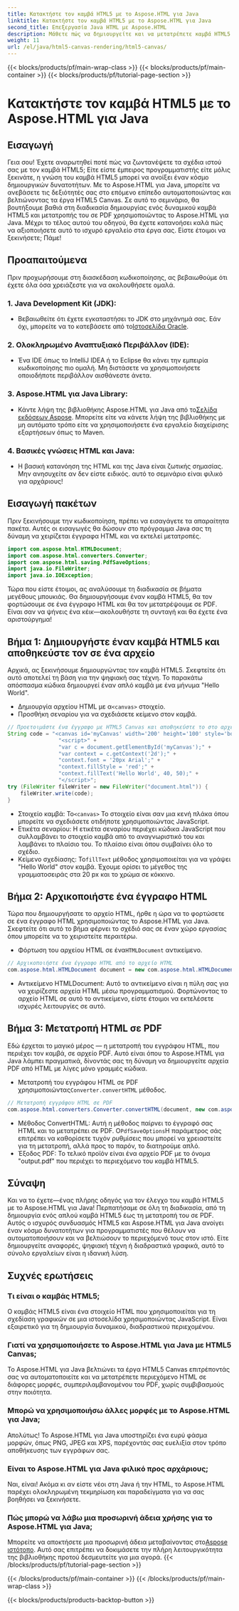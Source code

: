 ```yaml
---
title: Κατακτήστε τον καμβά HTML5 με το Aspose.HTML για Java
linktitle: Κατακτήστε τον καμβά HTML5 με το Aspose.HTML για Java
second_title: Επεξεργασία Java HTML με Aspose.HTML
description: Μάθετε πώς να δημιουργείτε και να μετατρέπετε καμβά HTML5 σε PDF χρησιμοποιώντας το Aspose.HTML για Java. Αυτός ο οδηγός είναι ιδανικός για προγραμματιστές που θέλουν να βελτιώσουν τα έργα τους στον ιστό.
weight: 11
url: /el/java/html5-canvas-rendering/html5-canvas/
---
```


{{< blocks/products/pf/main-wrap-class >}}
{{< blocks/products/pf/main-container >}}
{{< blocks/products/pf/tutorial-page-section >}}

# Κατακτήστε τον καμβά HTML5 με το Aspose.HTML για Java

## Εισαγωγή
Γεια σου! Έχετε αναρωτηθεί ποτέ πώς να ζωντανέψετε τα σχέδια ιστού σας με τον καμβά HTML5; Είτε είστε έμπειρος προγραμματιστής είτε μόλις ξεκινάτε, η γνώση του καμβά HTML5 μπορεί να ανοίξει έναν κόσμο δημιουργικών δυνατοτήτων. Με το Aspose.HTML για Java, μπορείτε να ανεβάσετε τις δεξιότητές σας στο επόμενο επίπεδο αυτοματοποιώντας και βελτιώνοντας τα έργα HTML5 Canvas. Σε αυτό το σεμινάριο, θα βουτήξουμε βαθιά στη διαδικασία δημιουργίας ενός δυναμικού καμβά HTML5 και μετατροπής του σε PDF χρησιμοποιώντας το Aspose.HTML για Java. Μέχρι το τέλος αυτού του οδηγού, θα έχετε κατανοήσει καλά πώς να αξιοποιήσετε αυτό το ισχυρό εργαλείο στα έργα σας. Είστε έτοιμοι να ξεκινήσετε; Πάμε!
## Προαπαιτούμενα
Πριν προχωρήσουμε στη διασκέδαση κωδικοποίησης, ας βεβαιωθούμε ότι έχετε όλα όσα χρειάζεστε για να ακολουθήσετε ομαλά.
### 1. Java Development Kit (JDK):
   -  Βεβαιωθείτε ότι έχετε εγκαταστήσει το JDK στο μηχάνημά σας. Εάν όχι, μπορείτε να το κατεβάσετε από το[Ιστοσελίδα Oracle](https://www.oracle.com/java/technologies/javase-jdk11-downloads.html).
### 2. Ολοκληρωμένο Αναπτυξιακό Περιβάλλον (IDE):
   - Ένα IDE όπως το IntelliJ IDEA ή το Eclipse θα κάνει την εμπειρία κωδικοποίησης πιο ομαλή. Μη διστάσετε να χρησιμοποιήσετε οποιοδήποτε περιβάλλον αισθάνεστε άνετα.
### 3. Aspose.HTML για Java Library:
   -  Κάντε λήψη της βιβλιοθήκης Aspose.HTML για Java από το[Σελίδα εκδόσεων Aspose](https://releases.aspose.com/html/java/). Μπορείτε είτε να κάνετε λήψη της βιβλιοθήκης με μη αυτόματο τρόπο είτε να χρησιμοποιήσετε ένα εργαλείο διαχείρισης εξαρτήσεων όπως το Maven.
### 4. Βασικές γνώσεις HTML και Java:
   - Η βασική κατανόηση της HTML και της Java είναι ζωτικής σημασίας. Μην ανησυχείτε αν δεν είστε ειδικός. αυτό το σεμινάριο είναι φιλικό για αρχάριους!
## Εισαγωγή πακέτων
Πριν ξεκινήσουμε την κωδικοποίηση, πρέπει να εισαγάγετε τα απαραίτητα πακέτα. Αυτές οι εισαγωγές θα δώσουν στο πρόγραμμα Java σας τη δύναμη να χειρίζεται έγγραφα HTML και να εκτελεί μετατροπές.
```java
import com.aspose.html.HTMLDocument;
import com.aspose.html.converters.Converter;
import com.aspose.html.saving.PdfSaveOptions;
import java.io.FileWriter;
import java.io.IOException;
```
Τώρα που είστε έτοιμοι, ας αναλύσουμε τη διαδικασία σε βήματα μεγέθους μπουκιάς. Θα δημιουργήσουμε έναν καμβά HTML5, θα τον φορτώσουμε σε ένα έγγραφο HTML και θα τον μετατρέψουμε σε PDF. Είναι σαν να ψήνεις ένα κέικ—ακολουθήστε τη συνταγή και θα έχετε ένα αριστούργημα!
## Βήμα 1: Δημιουργήστε έναν καμβά HTML5 και αποθηκεύστε τον σε ένα αρχείο
Αρχικά, ας ξεκινήσουμε δημιουργώντας τον καμβά HTML5. Σκεφτείτε ότι αυτό αποτελεί τη βάση για την ψηφιακή σας τέχνη. Το παρακάτω απόσπασμα κώδικα δημιουργεί έναν απλό καμβά με ένα μήνυμα "Hello World".

-  Δημιουργία αρχείου HTML με α`<canvas>` στοιχείο.
- Προσθήκη σεναρίου για να σχεδιάσετε κείμενο στον καμβά.
```java
// Προετοιμάστε ένα έγγραφο με HTML5 Canvas και αποθηκεύστε το στο αρχείο 'document.html'
String code = "<canvas id='myCanvas' width='200' height='100' style='border:1px solid #d3d3d3;'></canvas>" +
				"<script>" +
				"var c = document.getElementById('myCanvas');" +
				"var context = c.getContext('2d');" +
				"context.font = '20px Arial';" +
				"context.fillStyle = 'red';" +
				"context.fillText('Hello World', 40, 50);" +
				"</script>";
try (FileWriter fileWriter = new FileWriter("document.html")) {
    fileWriter.write(code);
}
```

-  Στοιχείο καμβά: Το`<canvas>` Το στοιχείο είναι σαν μια κενή πλάκα όπου μπορείτε να σχεδιάσετε οτιδήποτε χρησιμοποιώντας JavaScript.
- Ετικέτα σεναρίου: Η ετικέτα σεναρίου περιέχει κώδικα JavaScript που συλλαμβάνει το στοιχείο καμβά από το αναγνωριστικό του και λαμβάνει το πλαίσιο του. Το πλαίσιο είναι όπου συμβαίνει όλο το σχέδιο.
-  Κείμενο σχεδίασης: Το`fillText` μέθοδος χρησιμοποιείται για να γράψει "Hello World" στον καμβά. Έχουμε ορίσει το μέγεθος της γραμματοσειράς στα 20 px και το χρώμα σε κόκκινο.
## Βήμα 2: Αρχικοποιήστε ένα έγγραφο HTML
Τώρα που δημιουργήσατε το αρχείο HTML, ήρθε η ώρα να το φορτώσετε σε ένα έγγραφο HTML χρησιμοποιώντας το Aspose.HTML για Java. Σκεφτείτε ότι αυτό το βήμα φέρνει το σχέδιό σας σε έναν χώρο εργασίας όπου μπορείτε να το χειριστείτε περαιτέρω.

-  Φόρτωση του αρχείου HTML σε ένα`HTMLDocument` αντικείμενο.
```java
// Αρχικοποιήστε ένα έγγραφο HTML από το αρχείο HTML
com.aspose.html.HTMLDocument document = new com.aspose.html.HTMLDocument("document.html");
```

- Αντικείμενο HTMLDocument: Αυτό το αντικείμενο είναι η πύλη σας για να χειρίζεστε αρχεία HTML μέσω προγραμματισμού. Φορτώνοντας το αρχείο HTML σε αυτό το αντικείμενο, είστε έτοιμοι να εκτελέσετε ισχυρές λειτουργίες σε αυτό.
## Βήμα 3: Μετατροπή HTML σε PDF
Εδώ έρχεται το μαγικό μέρος — η μετατροπή του εγγράφου HTML, που περιέχει τον καμβά, σε αρχείο PDF. Αυτό είναι όπου το Aspose.HTML για Java λάμπει πραγματικά, δίνοντάς σας τη δύναμη να δημιουργείτε αρχεία PDF από HTML με λίγες μόνο γραμμές κώδικα.

-  Μετατροπή του εγγράφου HTML σε PDF χρησιμοποιώντας`Converter.convertHTML` μέθοδος.
```java
// Μετατροπή εγγράφου HTML σε PDF
com.aspose.html.converters.Converter.convertHTML(document, new com.aspose.html.saving.PdfSaveOptions(), "output.pdf");
```

-  Μέθοδος ConvertHTML: Αυτή η μέθοδος παίρνει το έγγραφό σας HTML και το μετατρέπει σε PDF. Ο`PdfSaveOptions`Η παράμετρος σάς επιτρέπει να καθορίσετε τυχόν ρυθμίσεις που μπορεί να χρειαστείτε για τη μετατροπή, αλλά προς το παρόν, το διατηρούμε απλό.
- Έξοδος PDF: Το τελικό προϊόν είναι ένα αρχείο PDF με το όνομα "output.pdf" που περιέχει το περιεχόμενο του καμβά HTML5.

## Σύναψη
Και να το έχετε—ένας πλήρης οδηγός για τον έλεγχο του καμβά HTML5 με το Aspose.HTML για Java! Περπατήσαμε σε όλη τη διαδικασία, από τη δημιουργία ενός απλού καμβά HTML5 έως τη μετατροπή του σε PDF. Αυτός ο ισχυρός συνδυασμός HTML5 και Aspose.HTML για Java ανοίγει έναν κόσμο δυνατοτήτων για προγραμματιστές που θέλουν να αυτοματοποιήσουν και να βελτιώσουν το περιεχόμενό τους στον ιστό. Είτε δημιουργείτε αναφορές, ψηφιακή τέχνη ή διαδραστικά γραφικά, αυτό το σύνολο εργαλείων είναι η ιδανική λύση.
## Συχνές ερωτήσεις
### Τι είναι ο καμβάς HTML5;
Ο καμβάς HTML5 είναι ένα στοιχείο HTML που χρησιμοποιείται για τη σχεδίαση γραφικών σε μια ιστοσελίδα χρησιμοποιώντας JavaScript. Είναι εξαιρετικό για τη δημιουργία δυναμικού, διαδραστικού περιεχομένου.
### Γιατί να χρησιμοποιήσετε το Aspose.HTML για Java με HTML5 Canvas;
Το Aspose.HTML για Java βελτιώνει τα έργα HTML5 Canvas επιτρέποντάς σας να αυτοματοποιείτε και να μετατρέπετε περιεχόμενο HTML σε διάφορες μορφές, συμπεριλαμβανομένου του PDF, χωρίς συμβιβασμούς στην ποιότητα.
### Μπορώ να χρησιμοποιήσω άλλες μορφές με το Aspose.HTML για Java;
Απολύτως! Το Aspose.HTML για Java υποστηρίζει ένα ευρύ φάσμα μορφών, όπως PNG, JPEG και XPS, παρέχοντάς σας ευελιξία στον τρόπο αποθήκευσης των εγγράφων σας.
### Είναι το Aspose.HTML για Java φιλικό προς αρχάριους;
Ναι, είναι! Ακόμα κι αν είστε νέοι στη Java ή την HTML, το Aspose.HTML παρέχει ολοκληρωμένη τεκμηρίωση και παραδείγματα για να σας βοηθήσει να ξεκινήσετε.
### Πώς μπορώ να λάβω μια προσωρινή άδεια χρήσης για το Aspose.HTML για Java;
 Μπορείτε να αποκτήσετε μια προσωρινή άδεια μεταβαίνοντας στο[Aspose ιστότοπο](https://purchase.aspose.com/temporary-license/). Αυτό σας επιτρέπει να δοκιμάσετε την πλήρη λειτουργικότητα της βιβλιοθήκης προτού δεσμευτείτε για μια αγορά.
{{< /blocks/products/pf/tutorial-page-section >}}

{{< /blocks/products/pf/main-container >}}
{{< /blocks/products/pf/main-wrap-class >}}

{{< blocks/products/products-backtop-button >}}
